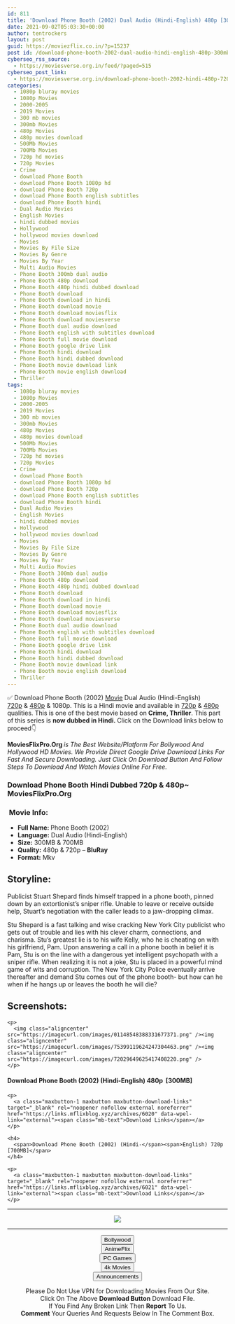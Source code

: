 ```yaml
---
id: 811
title: 'Download Phone Booth (2002) Dual Audio (Hindi-English) 480p [300MB] || 720p [700MB]'
date: 2021-09-02T05:03:30+00:00
author: tentrockers
layout: post
guid: https://moviezflix.co.in/?p=15237
post id: /download-phone-booth-2002-dual-audio-hindi-english-480p-300mb-720p-700mb/
cyberseo_rss_source:
  - https://moviesverse.org.in/feed/?paged=515
cyberseo_post_link:
  - https://moviesverse.org.in/download-phone-booth-2002-hindi-480p-720p/
categories:
  - 1080p bluray movies
  - 1080p Movies
  - 2000-2005
  - 2019 Movies
  - 300 mb movies
  - 300mb Movies
  - 480p Movies
  - 480p movies download
  - 500Mb Movies
  - 700Mb Movies
  - 720p hd movies
  - 720p Movies
  - Crime
  - download Phone Booth
  - download Phone Booth 1080p hd
  - download Phone Booth 720p
  - download Phone Booth english subtitles
  - download Phone Booth hindi
  - Dual Audio Movies
  - English Movies
  - hindi dubbed movies
  - Hollywood
  - hollywood movies download
  - Movies
  - Movies By File Size
  - Movies By Genre
  - Movies By Year
  - Multi Audio Movies
  - Phone Booth 300mb dual audio
  - Phone Booth 480p download
  - Phone Booth 480p hindi dubbed download
  - Phone Booth download
  - Phone Booth download in hindi
  - Phone Booth download movie
  - Phone Booth download moviesflix
  - Phone Booth download moviesverse
  - Phone Booth dual audio download
  - Phone Booth english with subtitles download
  - Phone Booth full movie download
  - Phone Booth google drive link
  - Phone Booth hindi download
  - Phone Booth hindi dubbed download
  - Phone Booth movie download link
  - Phone Booth movie english download
  - Thriller
tags:
  - 1080p bluray movies
  - 1080p Movies
  - 2000-2005
  - 2019 Movies
  - 300 mb movies
  - 300mb Movies
  - 480p Movies
  - 480p movies download
  - 500Mb Movies
  - 700Mb Movies
  - 720p hd movies
  - 720p Movies
  - Crime
  - download Phone Booth
  - download Phone Booth 1080p hd
  - download Phone Booth 720p
  - download Phone Booth english subtitles
  - download Phone Booth hindi
  - Dual Audio Movies
  - English Movies
  - hindi dubbed movies
  - Hollywood
  - hollywood movies download
  - Movies
  - Movies By File Size
  - Movies By Genre
  - Movies By Year
  - Multi Audio Movies
  - Phone Booth 300mb dual audio
  - Phone Booth 480p download
  - Phone Booth 480p hindi dubbed download
  - Phone Booth download
  - Phone Booth download in hindi
  - Phone Booth download movie
  - Phone Booth download moviesflix
  - Phone Booth download moviesverse
  - Phone Booth dual audio download
  - Phone Booth english with subtitles download
  - Phone Booth full movie download
  - Phone Booth google drive link
  - Phone Booth hindi download
  - Phone Booth hindi dubbed download
  - Phone Booth movie download link
  - Phone Booth movie english download
  - Thriller
---
```

<div class="thecontent clearfix">
  <p>
    ✅ Download Phone Booth (2002) <a href="https://moviesverse.org.in/category/movies/" data-wpel-link="internal">Movie</a> Dual Audio (Hindi-English) <a href="https://moviesverse.org.in/720p-movies/" data-wpel-link="internal">720p</a>&nbsp;&&nbsp;<a href="https://moviesverse.org.in/480p-movies/" data-wpel-link="internal">480p</a> & 1080p. This is a Hindi movie and available in <a href="https://moviesverse.org.in/720p-movies/" data-wpel-link="internal">720p</a>&nbsp;&&nbsp;<a href="https://moviesverse.org.in/480p-movies/" data-wpel-link="internal">480p</a> qualities. This is one of the best movie based on <strong>Crime, Thriller</strong>. This part of this series is <strong>now dubbed in <span>Hindi.&nbsp;</span></strong><span>Click on the Download links below to proceed👇</span>
  </p>
  
  <p>
    <strong><span>MoviesFlixPro.Org&nbsp;</span></strong><em>is The Best Website/Platform For Bollywood And Hollywood HD Movies. We Provide Direct Google Drive Download Links For Fast And Secure Downloading. Just Click On Download Button And Follow Steps To&nbsp;Download And Watch Movies Online For Free.</em>
  </p>
  
  <h3>
    <span>Download Phone Booth Hindi Dubbed 720p & 480p~ MoviesFlixPro.Org</span>
  </h3>
  
  <h3>
    <span>&nbsp;Movie Info:&nbsp;</span>
  </h3>
  
  <ul>
    <li>
      <strong>Full Name: </strong>Phone Booth (2002)
    </li>
    <li>
      <strong>Language:</strong> Dual Audio (Hindi-English)
    </li>
    <li>
      <strong>Size:</strong> 300MB & 700MB
    </li>
    <li>
      <strong>Quality:</strong> 480p & 720p – <span><strong>BluRay</strong></span>
    </li>
    <li>
      <strong>Format:</strong>&nbsp;Mkv
    </li>
  </ul>
  
  <h2>
    <span>Storyline:</span>
  </h2>
  
  <p>
    Publicist Stuart Shepard finds himself trapped in a phone booth, pinned down by an extortionist’s sniper rifle. Unable to leave or receive outside help, Stuart’s negotiation with the caller leads to a jaw-dropping climax.
  </p>
  
  <div>
    Stu Shepard is a fast talking and wise cracking New York City publicist who gets out of trouble and lies with his clever charm, connections, and charisma. Stu’s greatest lie is to his wife Kelly, who he is cheating on with his girlfriend, Pam. Upon answering a call in a phone booth in belief it is Pam, Stu is on the line with a dangerous yet intelligent psychopath with a sniper rifle. When realizing it is not a joke, Stu is placed in a powerful mind game of wits and corruption. The New York City Police eventually arrive thereafter and demand Stu comes out of the phone booth- but how can he when if he hangs up or leaves the booth he will die?
  </div>
  
  <div class="summary_text">
    <h2>
      <span>Screenshots:</span>
    </h2>
    
    <p>
      <img class="aligncenter" src="https://imagecurl.com/images/01148548388331677371.png" /><img class="aligncenter" src="https://imagecurl.com/images/75399119624247304463.png" /><img class="aligncenter" src="https://imagecurl.com/images/72029649625417408220.png" />
    </p>
  </div>
  
  <div class="inline canwrap">
    <h4>
      <span>Download Phone Booth (2002) (Hindi-English) </span><span>480p&nbsp; [300MB]</span>
    </h4>
    
    <p>
      <a class="maxbutton-1 maxbutton maxbutton-download-links" target="_blank" rel="noopener nofollow external noreferrer" href="https://links.mflixblog.xyz/archives/6020" data-wpel-link="external"><span class="mb-text">Download Links</span></a>
    </p>
    
    <h4>
      <span>Download Phone Booth (2002) (Hindi-</span><span>English) 720p [700MB]</span>
    </h4>
    
    <p>
      <a class="maxbutton-1 maxbutton maxbutton-download-links" target="_blank" rel="noopener nofollow external noreferrer" href="https://links.mflixblog.xyz/archives/6021" data-wpel-link="external"><span class="mb-text">Download Links</span></a>
    </p>
  </div>
</div>

<center>
  </p> 
  
  <hr />
  
  <p>
    <a href="http://gdrivepro.xyz/join.php" data-wpel-link="external" target="_blank" rel="nofollow external noopener noreferrer"><img src="https://i.imgur.com/FhMdWdW.png" /></a>
  </p>
  
  <hr />
  
  <p>
    <a href="https://dogemovies.xyz" target="_blank" data-wpel-link="external" rel="nofollow external noopener noreferrer"><button class="button button5">Bollywood</button></a><br /> <a href="https://animeflix.in" target="_blank" data-wpel-link="external" rel="nofollow external noopener noreferrer"><button class="button button5">AnimeFlix</button></a><br /> <a href="https://gamesflix.net/" target="_blank" data-wpel-link="external" rel="nofollow external noopener noreferrer"><button class="button button5">PC Games</button></a><br /> <a href="https://uhdmovies.in" target="_blank" data-wpel-link="external" rel="nofollow external noopener noreferrer"><button class="button button5">4k Movies</button></a><br /> <a href="https://moviesverse.org.in/announcements/" target="_blank" data-wpel-link="internal" rel="noopener"><button class="button button5">Announcements</button></a>
  </p>
  
  <div class="alert alert-danger">
    Please Do Not Use VPN for Downloading Movies From Our Site.
  </div>
  
  <div class="alert alert-success">
    Click On The Above <strong>Download Button</strong> Download File.
  </div>
  
  <div class="alert alert-warning">
    If You Find Any Broken Link Then <strong>Report</strong> To Us.
  </div>
  
  <div class="alert alert-info">
    <strong>Comment</strong> Your Queries And Requests Below In The Comment Box.
  </div>
  
  <p>
    </center>
  </p>
